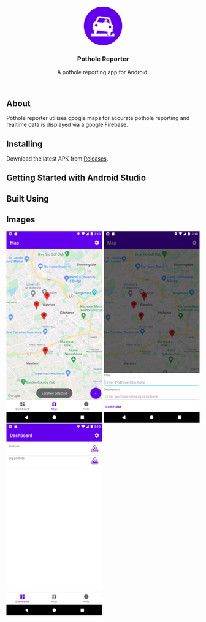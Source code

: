 <p align="center">
  <a href="" rel="noopener">
 <img width=100px height=100px src="https://github.com/andreimpana/Pothole-Reporter/blob/main/media/qemu-system-i386_M5Y3ybAXl4.png"></a>
</p>
<h3 align="center">Pothole Reporter</h3>
<p align="center"> A pothole reporting app for Android.</p>
    <br> 
</p>

## About
Pothole reporter utilises google maps for accurate pothole reporting and realtime data is displayed via a google Firebase.

## Installing

Download the latest APK from [Releases](https://github.com/andreimpana/Pothole-Reporter/releases).

## Getting Started with Android Studio
## Built Using
## Images

<p float="left">
 <img width=250px height=33% src="https://github.com/andreimpana/Pothole-Reporter/blob/main/media/Map.png"></a>
 <img width=250px height=33% src="https://github.com/andreimpana/Pothole-Reporter/blob/main/media/EnterDetails.png"></a>
 <img width=250px height=33% src="https://github.com/andreimpana/Pothole-Reporter/blob/main/media/Dashboard.png"></a>
</p>
